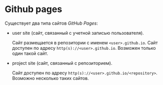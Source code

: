 # Github pages

Существует два типа сайтов *GitHub Pages*: 

- user site (сайт, связанный с учетной записью пользователя). 

  Сайт размещается в репозитории с именем `<user>.github.io`. Сайт доступен по адресу `http(s)://<user>.github.io`. Возможен только один такой сайт.

- project site (сайт, связанный с репозиторием).

  Сайт доступен по адресу `http(s)://<user>.github.io/<repository>`. Возможно несколько таких сайтов.

  





